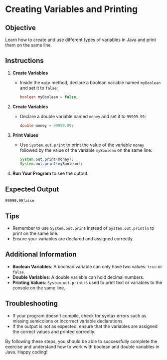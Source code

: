 # Creating Variables and Printing

## Objective
Learn how to create and use different types of variables in Java and print them on the same line.

## Instructions

1. **Create Variables**
    - Inside the `main` method, declare a boolean variable named `myBoolean` and set it to `false`:
      ```java
      boolean myBoolean = false;
      ```

2. **Create Variables**
    - Declare a double variable named `money` and set it to `99999.99`:
      ```java
      double money = 99999.99;
      ```

3. **Print Values**
    - Use `System.out.print` to print the value of the variable `money` followed by the value of the variable `myBoolean` on the same line:
      ```java
      System.out.print(money);
      System.out.print(myBoolean);
      ```

4. **Run Your Program** to see the output.

## Expected Output
```
99999.99false
```

## Tips
- Remember to use `System.out.print` instead of `System.out.println` to print on the same line.
- Ensure your variables are declared and assigned correctly.

## Additional Information
- **Boolean Variables**: A boolean variable can only have two values: `true` or `false`.
- **Double Variables**: A double variable can hold decimal numbers.
- **Printing Values**: `System.out.print` is used to print text or variables to the console on the same line.

## Troubleshooting
- If your program doesn't compile, check for syntax errors such as missing semicolons or incorrect variable declarations.
- If the output is not as expected, ensure that the variables are assigned the correct values and printed correctly.

By following these steps, you should be able to successfully complete the exercise and understand how to work with boolean and double variables in Java. Happy coding!
